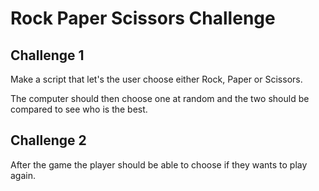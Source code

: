 # Rock Paper Scissors Challenge
## Challenge 1
Make a script that let's the user choose either Rock, Paper or Scissors.

The computer should then choose one at random and the two should be compared to see who is the best.
## Challenge 2
After the game the player should be able to choose if they wants to play again.
